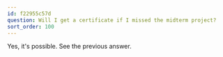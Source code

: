 ```yaml
---
id: f22955c57d
question: Will I get a certificate if I missed the midterm project?
sort_order: 100
---
```


Yes, it's possible. See the previous answer.